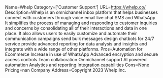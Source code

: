 Name=Whelp
Category=['Customer Support']
URL=https://whelp.co/
Description=Whelp is an omnichannel inbox platform that helps businesses connect with customers through voice email live chat SMS and WhatsApp. It simplifies the process of managing and responding to customer inquiries and concerns by consolidating all of their interactions and data in one place. It also allows users to easily customize and automate their communication campaigns send bulk messages design chatbots for 24/7 service provide advanced reporting for data analysis and insights and integrate with a wide range of other platforms.
Pros=Automation for Ecommerce Increase in use of WhatsApp Advanced encryption and secure access controls Team collaboration Omnichannel support AI powered automation Analytics and reporting Integration capabilities
Cons=None
Pricing=nan
Company Address=Copyright 2023 Whelp Inc.
